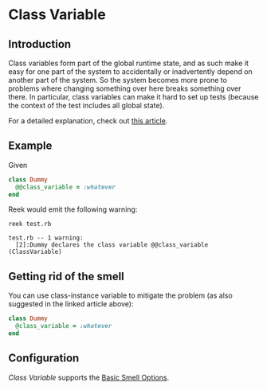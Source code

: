# Class Variable

## Introduction

Class variables form part of the global runtime state, and as such make it easy for one part of the system to accidentally or inadvertently depend on another part of the system. So the system becomes more prone to problems where changing something over here breaks something over there. In particular, class variables can make it hard to set up tests (because the context of the test includes all global state).

For a detailed explanation, check out [this article](http://4thmouse.com/index.php/2011/03/20/why-class-variables-in-ruby-are-a-bad-idea/).

## Example

Given

```ruby
class Dummy
  @@class_variable = :whatever
end
```

Reek would emit the following warning:

```
reek test.rb

test.rb -- 1 warning:
  [2]:Dummy declares the class variable @@class_variable (ClassVariable)
```

## Getting rid of the smell

You can use class-instance variable to mitigate the problem (as also suggested in the linked article above):

```ruby
class Dummy
  @class_variable = :whatever
end
```

##  Configuration

_Class Variable_ supports the [Basic Smell Options](Basic-Smell-Options.md).
